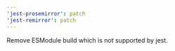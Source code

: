 ```yaml
---
'jest-prosemirror': patch
'jest-remirror': patch
---
```


Remove ESModule build which is not supported by jest.

